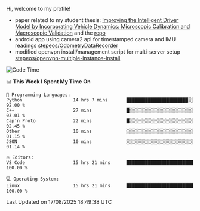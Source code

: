 Hi, welcome to my profile!

* paper related to my student thesis: [Improving the Intelligent Driver Model by Incorporating Vehicle Dynamics: Microscopic Calibration and Macroscopic Validation](https://doi.org/10.48550/arXiv.2408.03722) and the [repo](https://github.com/stepeos/pycarmodel_calibration)
* android app using camera2 api for timestamped camera and IMU readings [stepeos/OdometryDataRecorder](https://github.com/stepeos/OdometryDataRecorder)
* modified openvpn install/management script for multi-server setup [stepeos/openvpn-multiple-instance-install](https://github.com/stepeos/openvpn-multiple-instance-install)

<!--START_SECTION:waka-->
![Code Time](http://img.shields.io/badge/Code%20Time-2%2C165%20hrs%2010%20mins-blue)

📊 **This Week I Spent My Time On** 

```text
💬 Programming Languages: 
Python                   14 hrs 7 mins       ███████████████████████░░   92.00 % 
C++                      27 mins             █░░░░░░░░░░░░░░░░░░░░░░░░   03.01 % 
Cap'n Proto              22 mins             █░░░░░░░░░░░░░░░░░░░░░░░░   02.45 % 
Other                    10 mins             ░░░░░░░░░░░░░░░░░░░░░░░░░   01.15 % 
JSON                     10 mins             ░░░░░░░░░░░░░░░░░░░░░░░░░   01.14 % 

🔥 Editors: 
VS Code                  15 hrs 21 mins      █████████████████████████   100.00 % 

💻 Operating System: 
Linux                    15 hrs 21 mins      █████████████████████████   100.00 % 
```


 Last Updated on 17/08/2025 18:49:38 UTC
<!--END_SECTION:waka-->
